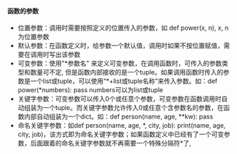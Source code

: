#### 函数的参数

* 位置参数：调用时需要按照定义的位置传入的参数，如 def power(x, n), x, n 为位置参数
* 默认参数：在函数定义时，给参数一个默认值，调用时如果不按位置赋值，需要在调用时写出该参数
* 可变参数：使用"*参数名" 来定义可变参数，在调用函数时，可传入的参数类型和数量可不定, 但是函数内部接收的是一个tuple。如果调用函数时传入的参数是一个list或tuple，可以使用“\*+list或tuple名称”来传入参数。如：def power(\*numbers):  pass     numbers可以为list或tuple
* 关键字参数：可变参数可以传入0个或任意个参数，可变参数在函数调用时自动组装为一个tuple。而关键字参数允许传入0或任意个含参数名的参数，在函数内部自动组装为一个dict。如：def person(name, age, **kw): pass   
* 命名关键字参数：如def person(name, age, \*, city, job):
    print(name, age, city, job)，该方式即为命名关键字参数；如果函数定义中已经有了一个可变参数，后面跟着的命名关键字参数就不再需要一个特殊分隔符*了,
